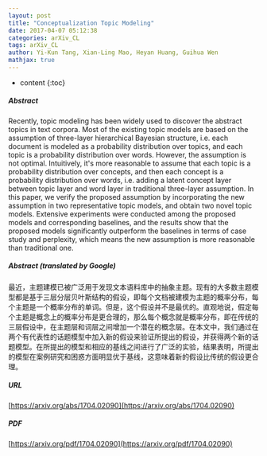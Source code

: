 ```yaml
---
layout: post
title: "Conceptualization Topic Modeling"
date: 2017-04-07 05:12:38
categories: arXiv_CL
tags: arXiv_CL
author: Yi-Kun Tang, Xian-Ling Mao, Heyan Huang, Guihua Wen
mathjax: true
---
```


* content
{:toc}

##### Abstract
Recently, topic modeling has been widely used to discover the abstract topics in text corpora. Most of the existing topic models are based on the assumption of three-layer hierarchical Bayesian structure, i.e. each document is modeled as a probability distribution over topics, and each topic is a probability distribution over words. However, the assumption is not optimal. Intuitively, it's more reasonable to assume that each topic is a probability distribution over concepts, and then each concept is a probability distribution over words, i.e. adding a latent concept layer between topic layer and word layer in traditional three-layer assumption. In this paper, we verify the proposed assumption by incorporating the new assumption in two representative topic models, and obtain two novel topic models. Extensive experiments were conducted among the proposed models and corresponding baselines, and the results show that the proposed models significantly outperform the baselines in terms of case study and perplexity, which means the new assumption is more reasonable than traditional one.

##### Abstract (translated by Google)
最近，主题建模已被广泛用于发现文本语料库中的抽象主题。现有的大多数主题模型都是基于三层分层贝叶斯结构的假设，即每个文档被建模为主题的概率分布，每个主题是一个概率分布的单词。但是，这个假设并不是最优的。直观地说，假定每个主题是概念上的概率分布是更合理的，那么每个概念就是概率分布，即在传统的三层假设中，在主题层和词层之间增加一个潜在的概念层。在本文中，我们通过在两个有代表性的话题模型中加入新的假设来验证所提出的假设，并获得两个新的话题模型。在所提出的模型和相应的基线之间进行了广泛的实验，结果表明，所提出的模型在案例研究和困惑方面明显优于基线，这意味着新的假设比传统的假设更合理。

##### URL
[https://arxiv.org/abs/1704.02090](https://arxiv.org/abs/1704.02090)

##### PDF
[https://arxiv.org/pdf/1704.02090](https://arxiv.org/pdf/1704.02090)

